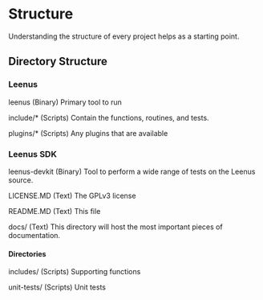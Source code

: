 # Structure

Understanding the structure of every project helps as a starting point.

## Directory Structure

### Leenus

leenus
(Binary) Primary tool to run

include/*
(Scripts) Contain the functions, routines, and tests.

plugins/*
(Scripts) Any plugins that are available

### Leenus SDK

leenus-devkit
(Binary) Tool to perform a wide range of tests on the Leenus source.

LICENSE.MD
(Text) The GPLv3 license

README.MD
(Text) This file

docs/
(Text) This directory will host the most important pieces of documentation.

#### Directories

includes/
(Scripts) Supporting functions

unit-tests/
(Scripts) Unit tests
